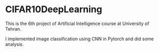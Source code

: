 # CIFAR10DeepLearning
This is the 6th project of Artificial Intelligence course at University of Tehran.

I implemented image classification using CNN in Pytorch and did some analysis.
